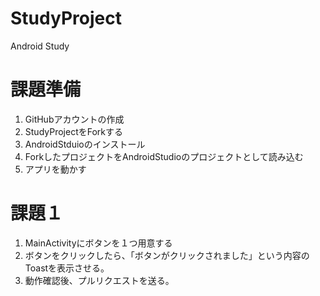# StudyProject
Android Study

# 課題準備
1. GitHubアカウントの作成
1. StudyProjectをForkする
1. AndroidStduioのインストール
1. ForkしたプロジェクトをAndroidStudioのプロジェクトとして読み込む
1. アプリを動かす

# 課題１
1. MainActivityにボタンを１つ用意する
1. ボタンをクリックしたら、「ボタンがクリックされました」という内容のToastを表示させる。
1. 動作確認後、プルリクエストを送る。
